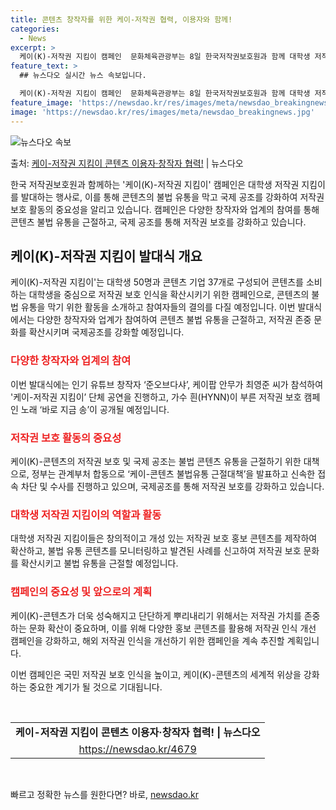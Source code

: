 ```yaml
---
title: 콘텐츠 창작자를 위한 케이-저작권 협력, 이용자와 함께!
categories:
  - News
excerpt: >
  케이(K)-저작권 지킴이 캠페인  문화체육관광부는 8일 한국저작권보호원과 함께 대학생 저작권 지킴이와 함께 …
feature_text: >
  ## 뉴스다오 실시간 뉴스 속보입니다.

  케이(K)-저작권 지킴이 캠페인  문화체육관광부는 8일 한국저작권보호원과 함께 대학생 저작권 지킴이와 함께 …
feature_image: 'https://newsdao.kr/res/images/meta/newsdao_breakingnews.jpg'
image: 'https://newsdao.kr/res/images/meta/newsdao_breakingnews.jpg'
---
```


![뉴스다오 속보](https://newsdao.kr/res/images/meta/newsdao_breakingnews.jpg)

<p>출처: <a href="https://newsdao.kr/4679" rel="dofollow">케이-저작권 지킴이 콘텐츠 이용자·창작자 협력!</a> | 뉴스다오</p>

<p data-ke-size="size16">한국 저작권보호원과 함께하는 '케이(K)-저작권 지킴이' 캠페인은 대학생 저작권 지킴이를 발대하는 행사로, 이를 통해 콘텐츠의 불법 유통을 막고 국제 공조를 강화하여 저작권 보호 활동의 중요성을 알리고 있습니다. 캠페인은 다양한 창작자와 업계의 참여를 통해 콘텐츠 불법 유통을 근절하고, 국제 공조를 통해 저작권 보호를 강화하고 있습니다.</p>

<h2 data-ke-size="size26">케이(K)-저작권 지킴이 발대식 개요</h2>

<p data-ke-size="size16">케이(K)-저작권 지킴이'는 대학생 50명과 콘텐츠 기업 37개로 구성되어 콘텐츠를 소비하는 대학생을 중심으로 저작권 보호 인식을 확산시키기 위한 캠페인으로, 콘텐츠의 불법 유통을 막기 위한 활동을 소개하고 참여자들의 결의를 다질 예정입니다. 이번 발대식에서는 다양한 창작자와 업계가 참여하여 콘텐츠 불법 유통을 근절하고, 저작권 존중 문화를 확산시키며 국제공조를 강화할 예정입니다.</p>

<h3 data-ke-size="size24"><b><span style="color: #ee2323;">다양한 창작자와 업계의 참여</span></b></h3>
<p data-ke-size="size16">이번 발대식에는 인기 유튜브 창작자 ‘준오브다샤’, 케이팝 안무가 최영준 씨가 참석하여 '케이-저작권 지킴이’ 단체 공연을 진행하고, 가수 흰(HYNN)이 부른 저작권 보호 캠페인 노래 ‘바로 지금 송’이 공개될 예정입니다.</p>

<h3 data-ke-size="size24"><b><span style="color: #ee2323;">저작권 보호 활동의 중요성</span></b></h3>
<p data-ke-size="size16">케이(K)-콘텐츠의 저작권 보호 및 국제 공조는 불법 콘텐츠 유통을 근절하기 위한 대책으로, 정부는 관계부처 합동으로 ‘케이-콘텐츠 불법유통 근절대책’을 발표하고 신속한 접속 차단 및 수사를 진행하고 있으며, 국제공조를 통해 저작권 보호를 강화하고 있습니다.</p>

<h3 data-ke-size="size24"><b><span style="color: #ee2323;">대학생 저작권 지킴이의 역할과 활동</span></b></h3>
<p data-ke-size="size16">대학생 저작권 지킴이들은 창의적이고 개성 있는 저작권 보호 홍보 콘텐츠를 제작하여 확산하고, 불법 유통 콘텐츠를 모니터링하고 발견된 사례를 신고하여 저작권 보호 문화를 확산시키고 불법 유통을 근절할 예정입니다.</p>

<h3 data-ke-size="size24"><b><span style="color: #ee2323;">캠페인의 중요성 및 앞으로의 계획</span></b></h3>
<p data-ke-size="size16">케이(K)-콘텐츠가 더욱 성숙해지고 단단하게 뿌리내리기 위해서는 저작권 가치를 존중하는 문화 확산이 중요하며, 이를 위해 다양한 홍보 콘텐츠를 활용해 저작권 인식 개선 캠페인을 강화하고, 해외 저작권 인식을 개선하기 위한 캠페인을 계속 추진할 계획입니다.</p>

<p data-ke-size="size16">이번 캠페인은 국민 저작권 보호 인식을 높이고, 케이(K)-콘텐츠의 세계적 위상을 강화하는 중요한 계기가 될 것으로 기대됩니다.</p>
<p data-ke-size="size16">&nbsp;</p>

<table>
<tbody>
<tr>
<td style="text-align: center; height: 17px;"><b>케이-저작권 지킴이 콘텐츠 이용자·창작자 협력! | 뉴스다오</b></td>
</tr>
<tr>
<td style="text-align: center; height: 17px;"><a href="https://newsdao.kr/4679">https://newsdao.kr/4679</a></td>
</tr>
</tbody>
</table>
<p data-ke-size="size16">&nbsp;</p> 

빠르고 정확한 뉴스를 원한다면? 바로, <a href="https://newsdao.kr" rel="dofollow">newsdao.kr</a>


